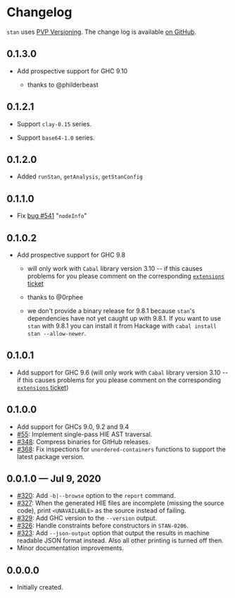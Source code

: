 # Changelog

`stan` uses [PVP Versioning][1].
The change log is available [on GitHub][2].

## 0.1.3.0

* Add prospective support for GHC 9.10

  * thanks to @philderbeast

## 0.1.2.1

* Support `clay-0.15` series.

* Support `base64-1.0` series.

## 0.1.2.0

* Added `runStan`, `getAnalysis`, `getStanConfig`

## 0.1.1.0

* Fix [bug #541](https://github.com/kowainik/stan/issues/541)
  "`nodeInfo`"

## 0.1.0.2

* Add prospective support for GHC 9.8

  * will only work with `Cabal` library version 3.10 -- if this causes
    problems for you please comment on the corresponding [`extensions`
    ticket](https://github.com/kowainik/extensions/issues/89)

  * thanks to @0rphee

  * we don't provide a binary release for 9.8.1 because `stan`'s
    dependencies have not yet caught up with 9.8.1.  If you want to
    use `stan` with 9.8.1 you can install it from Hackage with `cabal
    install stan --allow-newer`.

## 0.1.0.1

* Add support for GHC 9.6 (will only work with `Cabal` library version
  3.10 -- if this causes problems for you please comment on the
  corresponding [`extensions`
  ticket](https://github.com/kowainik/extensions/issues/89))

## 0.1.0.0

* Add support for GHCs 9.0, 9.2 and 9.4
* [#55](https://github.com/kowainik/stan/issues/55):
  Implement single-pass HIE AST traversal.
* [#348](https://github.com/kowainik/stan/issues/348):
  Compress binaries for GitHub releases.
* [#368](https://github.com/kowainik/stan/issues/368):
  Fix inspections for `unordered-containers` functions to support the
  latest package version.

## 0.0.1.0 — Jul 9, 2020

* [#320](https://github.com/kowainik/stan/issues/320):
  Add `-b|--browse` option to the `report` command.
* [#327](https://github.com/kowainik/stan/issues/327):
  When the generated HIE files are incomplete (missing the source code),
  print `<UNAVAILABLE>` as the source instead of failing.
* [#329](https://github.com/kowainik/stan/issues/329):
  Add GHC version to the `--version` output.
* [#326](https://github.com/kowainik/stan/issues/326):
  Handle constraints before constructors in `STAN-0206`.
* [#323](https://github.com/kowainik/stan/issues/323):
  Add `--json-output` option that output the results in machine readable JSON
  format instead. Also all other printing is turned off then.
* Minor documentation improvements.

## 0.0.0.0

* Initially created.

[1]: https://pvp.haskell.org
[2]: https://github.com/kowainik/stan/releases
